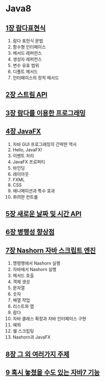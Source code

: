 # Java8

## [1장 람다표현식](https://github.com/mini666/java8/blob/master/ch1.md)
1. 람다 표헌식 문법
2. 함수형 인터페이스
3. 메서드 레퍼런스
4. 생성자 레퍼런스
5. 변수 유효 범위
6. 디폴트 메서드
7. 인터페이스의 정적 메서드
## [2장 스트림 API](https://github.com/mini666/java8/blob/master/ch2.md)
## [3장 람다를 이용한 프로그래밍](https://github.com/mini666/java8/blob/master/ch3.md)
## [4장 JavaFX](https://github.com/mini666/java8/blob/master/ch4.md)
1. 자바 GUI 프로그래밍의 간략한 역사
2. Hello, JavaFX!
3. 이벤트 처리
4. JavaFX 프로퍼티
5. 바인딩
6. 레이아웃
7. FXML
8. CSS
9. 애니메이션과 특수 효과
10. 화려한 컨트롤
## [5장 새로운 날짜 및 시간 API](https://github.com/mini666/java8/blob/master/ch5.md)
## [6장 병행성 향상점](https://github.com/mini666/java8/blob/master/ch6.md)
## [7장 Nashorn 자바 스크립트 엔진](https://github.com/mini666/java8/blob/master/ch7.md)
1. 명령행에서 Nashorn 실행
2. 자바에서 Nashorn 실행
3. 메서드 호출
4. 객체 생성
5. 문자열
6. 숫자
7. 배열 작업
8. 리스트와 맵
9. 람다
10. 자바 클래스 확장과 자바 인터페이스 구현
11. 예외
12. 쉘 스크립팅
13. Nashorn과 JavaFX
## [8장 그 외 여러가지 주제](https://github.com/mini666/java8/blob/master/ch8.md)
## [9 혹시 놓쳤을 수도 있는 자바7 기능](https://github.com/mini666/java8/blob/master/ch9.md)